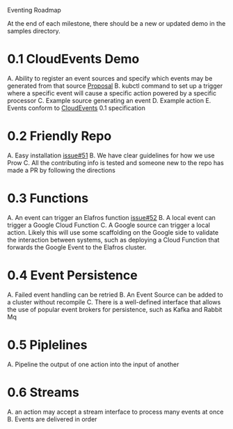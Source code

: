 Eventing Roadmap

At the end of each milestone, there should be a new or updated demo in
the samples directory.

# 0.1 CloudEvents Demo

A. Ability to register an event sources and specify which events may be
   generated from that source
   [Proposal](https://github.com/elafros/eventing/issues/39)
B. kubctl command to set up a trigger where a specific event will cause a
  specific action powered by a specific processor
C. Example source generating an event
D. Example action
E. Events conform to [CloudEvents](https://github.com/cloudevents/spec)
   0.1 specification

# 0.2 Friendly Repo

A. Easy installation [issue#51](https://github.com/elafros/eventing/issues/51)
B. We have clear guidelines for how we use Prow
C. All the contributing info is tested and someone new to the repo has made a
   PR by following the directions

# 0.3 Functions

A. An event can trigger an Elafros function [issue#52](https://github.com/elafros/eventing/issues/52)
B. A local event can trigger a Google Cloud Function
C. A Google source can trigger a local action. Likely this will use some
   scaffolding on the Google side to validate the interaction between systems,
   such as deploying a Cloud Function that forwards the Google Event to the
   Elafros cluster.

# 0.4 Event Persistence

A. Failed event handling can be retried
B. An Event Source can be added to a cluster without recompile
C. There is a well-defined interface that allows the use of popular event
   brokers for persistence, such as Kafka and Rabbit Mq

# 0.5 Piplelines

A. Pipeline the output of one action into the input of another

# 0.6 Streams

A. an action may accept a stream interface to process many events at once
B. Events are delivered in order
